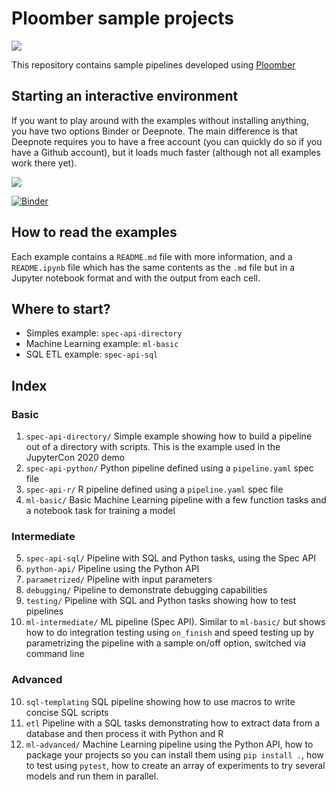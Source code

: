 # Ploomber sample projects

![](https://github.com/ploomber/projects/workflows/ci/badge.svg)

This repository contains sample pipelines developed using [Ploomber](github.com/ploomber/ploomber)

## Starting an interactive environment

If you want to play around with the examples without installing anything, you
have two options Binder or Deepnote. The main difference is that Deepnote
requires you to have a free account (you can quickly do so if you have a Github
account), but it loads much faster (although not all examples work there yet).

[<img src="https://deepnote.com/buttons/launch-in-deepnote.svg">](https://deepnote.com/launch?template=deepnote&url=https://github.com/ploomber/projects/blob/master/README.ipynb)

[![Binder](https://mybinder.org/badge_logo.svg)](https://mybinder.org/v2/gh/ploomber/projects/master)


## How to read the examples

Each example contains a `README.md` file with more information, and a
`README.ipynb` file which has the same contents as the `.md` file but in a
Jupyter notebook format and with the output from each cell.

## Where to start?

* Simples example: `spec-api-directory`
* Machine Learning example: `ml-basic`
* SQL ETL example: `spec-api-sql`

## Index

### Basic

1. `spec-api-directory/` Simple example showing how to build a pipeline out of a directory with scripts. This is the example used in the JupyterCon 2020 demo
2. `spec-api-python/` Python pipeline defined using a `pipeline.yaml` spec file
3. `spec-api-r/` R pipeline defined using a `pipeline.yaml` spec file
4. `ml-basic/` Basic Machine Learning pipeline with a few function tasks and a notebook task for training a model

### Intermediate

5. `spec-api-sql/` Pipeline with SQL and Python tasks, using the Spec API
6. `python-api/` Pipeline using the Python API
7. `parametrized/` Pipeline with input parameters
8. `debugging/` Pipeline to demonstrate debugging capabilities
9. `testing/` Pipeline with SQL and Python tasks showing how to test pipelines
10. `ml-intermediate/` ML pipeline (Spec API). Similar to `ml-basic/` but shows how to do integration testing using `on_finish` and speed testing up by parametrizing the pipeline with a sample on/off option, switched via command line

### Advanced

10. `sql-templating` SQL pipeline showing how to use macros to write concise SQL scripts
11. `etl` Pipeline with a SQL tasks demonstrating how to extract data from a database and then process it with Python and R
12. `ml-advanced/` Machine Learning pipeline using the Python API, how to package
your projects so you can install them using `pip install .`, how to test
using `pytest`, how to create an array of experiments to try several models and
run them in parallel.
